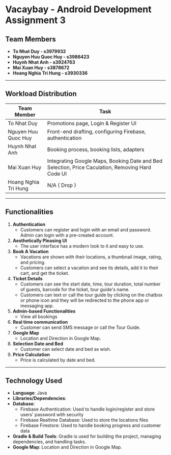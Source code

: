 # **Vacaybay - Android Development Assignment 3**

## Team Members

- **To Nhat Duy - s3979932**
- **Nguyen Huu Quoc Huy - s3986423**
- **Huynh Nhat Anh - s3924763**
- **Mai Xuan Huy - s3878672**
- **Hoang Nghia Tri Hung - s3930336**

---

## Workload Distribution

| **Team Member**     | **Task**                                                                                        |
|---------------------|-------------------------------------------------------------------------------------------------|
| To Nhat Duy         | Promotions page, Login & Register UI                                                    |
| Nguyen Huu Quoc Huy | Front-end drafting, configuring Firebase, authentication                                        |
| Huynh Nhat Anh      | Booking process, booking lists, adapters                                                        |
| Mai Xuan Huy        | Integrating Google Maps, Booking Date and Bed Selection, Price Caculation, Removing Hard Code UI |
| Hoang Nghia Tri Hung| N/A ( Drop )                                                                                    |

---

## Functionalities

1. **Authentication**  
   - Customers can register and login with an email and password. Admin can login with a pre-created account.
2. **Aesthetically Pleasing UI**  
   - The user interface has a modern look to it and easy to use. 
3. **Book A Vacation**  
   - Vacations are shown with their locations, a thumbnail image, rating, and pricing.
   - Customers can select a vacation and see its details, add it to their cart, and get the ticket.
4. **Ticket Details**
   - Customers can see the start date,  time, tour duration, total number of guests, barcode for the ticket, tour guide's name.
   - Customers can text or call the tour guide by clicking on the chatbox or phone icon and they will be redirected to the phone app or messaging app.  
5. **Admin-based Functionalities**
   - View all bookings
6. **Real time communication**
   - Customer can send SMS message or call the Tour Guide.
7. **Google Map**
    - Location and Direction in Google Map.
8. **Selection Date and Bed**
    - Customer can select date and bed as wish.
9. **Price Calculation**
    - Price is calculated by date and bed.


---

## Technology Used

- **Language**: Java
- **Libraries/Dependencies**: 
- **Database**: 
   - Firebase Authentication: Used to handle login/register and store users' password with security
   - Firebase Realtime Database: Used to store the locations files
   - Firebase Firestore: Used to handle booking progress and customer data
- **Gradle & Build Tools**: Gradle is used for building the project, managing dependencies, and handling tasks.
- **Google Map**: Location and Direction in Google Map.



